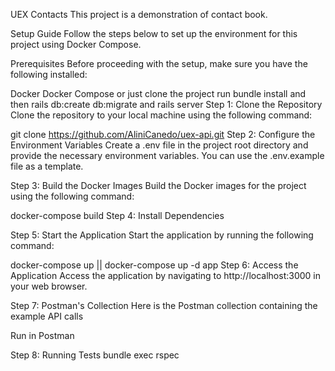 UEX Contacts
This project is a demonstration of contact book.

Setup Guide
Follow the steps below to set up the environment for this project using Docker Compose.

Prerequisites
Before proceeding with the setup, make sure you have the following installed:

Docker
Docker Compose or just clone the project run bundle install and then rails db:create db:migrate and rails server
Step 1: Clone the Repository
Clone the repository to your local machine using the following command:

git clone https://github.com/AliniCanedo/uex-api.git
Step 2: Configure the Environment Variables
Create a .env file in the project root directory and provide the necessary environment variables. You can use the .env.example file as a template.

Step 3: Build the Docker Images
Build the Docker images for the project using the following command:

docker-compose build
Step 4: Install Dependencies

Step 5: Start the Application
Start the application by running the following command:

docker-compose up || docker-compose up -d app
Step 6: Access the Application
Access the application by navigating to http://localhost:3000 in your web browser.

Step 7: Postman's Collection
Here is the Postman collection containing the example API calls

Run in Postman

Step 8: Running Tests
bundle exec rspec